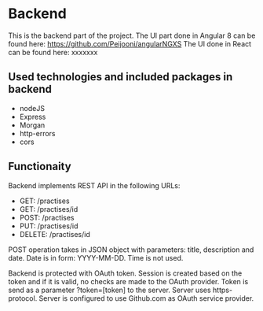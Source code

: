 # Backend
This is the backend part of the project. The UI part done in Angular 8 can be found here: https://github.com/Peijooni/angularNGXS The UI done in React can be found here: xxxxxxx

## Used technologies and included packages in backend
* nodeJS
* Express
* Morgan
* http-errors
* cors

## Functionaity
Backend implements REST API in the following URLs:
* GET: /practises
* GET: /practises/id
* POST: /practises
* PUT: /practises/id
* DELETE: /practises/id

POST operation takes in JSON object with parameters: title, description and date. Date is in form: YYYY-MM-DD. Time is not used.

Backend is protected with OAuth token. Session is created based on the token and if it is valid, no checks are made to the OAuth provider. Token is send as a parameter ?token=[token] to the server. Server uses https-protocol. Server is configured to use Github.com as OAuth service provider.